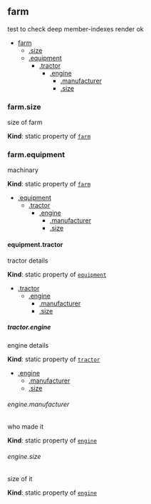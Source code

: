 <a name="module_farm"></a>
## farm
test to check deep member-indexes render ok


* [farm](#module_farm)
    * [.size](#module_farm.size)
    * [.equipment](#module_farm.equipment)
        * [.tractor](#module_farm.equipment.tractor)
            * [.engine](#module_farm.equipment.tractor.engine)
                * [.manufacturer](#module_farm.equipment.tractor.engine.manufacturer)
                * [.size](#module_farm.equipment.tractor.engine.size)

<a name="module_farm.size"></a>
### farm.size
size of farm

**Kind**: static property of <code>[farm](#module_farm)</code>  
<a name="module_farm.equipment"></a>
### farm.equipment
machinary

**Kind**: static property of <code>[farm](#module_farm)</code>  

* [.equipment](#module_farm.equipment)
    * [.tractor](#module_farm.equipment.tractor)
        * [.engine](#module_farm.equipment.tractor.engine)
            * [.manufacturer](#module_farm.equipment.tractor.engine.manufacturer)
            * [.size](#module_farm.equipment.tractor.engine.size)

<a name="module_farm.equipment.tractor"></a>
#### equipment.tractor
tractor details

**Kind**: static property of <code>[equipment](#module_farm.equipment)</code>  

* [.tractor](#module_farm.equipment.tractor)
    * [.engine](#module_farm.equipment.tractor.engine)
        * [.manufacturer](#module_farm.equipment.tractor.engine.manufacturer)
        * [.size](#module_farm.equipment.tractor.engine.size)

<a name="module_farm.equipment.tractor.engine"></a>
##### tractor.engine
engine details

**Kind**: static property of <code>[tractor](#module_farm.equipment.tractor)</code>  

* [.engine](#module_farm.equipment.tractor.engine)
    * [.manufacturer](#module_farm.equipment.tractor.engine.manufacturer)
    * [.size](#module_farm.equipment.tractor.engine.size)

<a name="module_farm.equipment.tractor.engine.manufacturer"></a>
###### engine.manufacturer
who made it

**Kind**: static property of <code>[engine](#module_farm.equipment.tractor.engine)</code>  
<a name="module_farm.equipment.tractor.engine.size"></a>
###### engine.size
size of it

**Kind**: static property of <code>[engine](#module_farm.equipment.tractor.engine)</code>  
